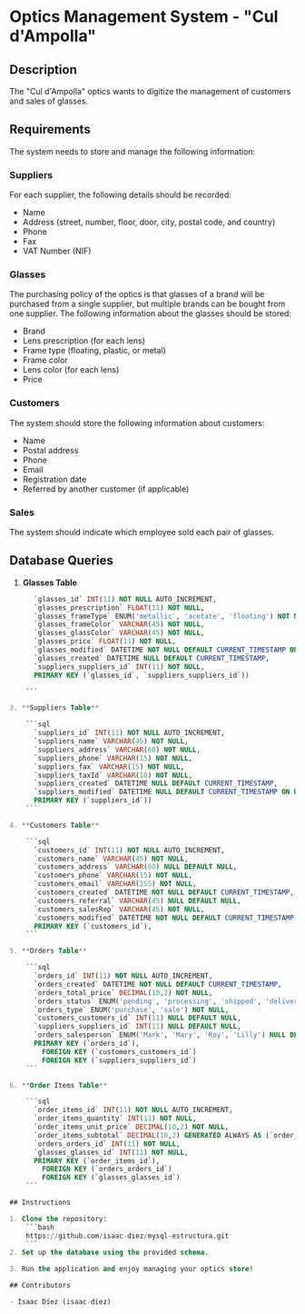 # Optics Management System - "Cul d'Ampolla"

## Description

The "Cul d'Ampolla" optics wants to digitize the management of customers and sales of glasses.

## Requirements

The system needs to store and manage the following information:

### Suppliers
For each supplier, the following details should be recorded:
- Name
- Address (street, number, floor, door, city, postal code, and country)
- Phone
- Fax
- VAT Number (NIF)

### Glasses
The purchasing policy of the optics is that glasses of a brand will be purchased from a single supplier, but multiple brands can be bought from one supplier. The following information about the glasses should be stored:
- Brand
- Lens prescription (for each lens)
- Frame type (floating, plastic, or metal)
- Frame color
- Lens color (for each lens)
- Price

### Customers
The system should store the following information about customers:
- Name
- Postal address
- Phone
- Email
- Registration date
- Referred by another customer (if applicable)

### Sales
The system should indicate which employee sold each pair of glasses.

## Database Queries

1. **Glasses Table**
```sql
      `glasses_id` INT(11) NOT NULL AUTO_INCREMENT,
      `glasses_prescription` FLOAT(11) NOT NULL,
      `glasses_frameType` ENUM('metallic', 'acetate', 'floating') NOT NULL,
      `glasses_frameColor` VARCHAR(45) NOT NULL,
      `glasses_glassColor` VARCHAR(45) NOT NULL,
      `glasses_price` FLOAT(11) NOT NULL,
      `glasses_modified` DATETIME NOT NULL DEFAULT CURRENT_TIMESTAMP ON UPDATE CURRENT_TIMESTAMP,
      `glasses_created` DATETIME NULL DEFAULT CURRENT_TIMESTAMP,
      `suppliers_suppliers_id` INT(11) NOT NULL,
      PRIMARY KEY (`glasses_id`, `suppliers_suppliers_id`))

    ```

3. **Suppliers Table**

    ```sql
      `suppliers_id` INT(11) NOT NULL AUTO_INCREMENT,
      `suppliers_name` VARCHAR(45) NOT NULL,
      `suppliers_address` VARCHAR(60) NOT NULL,
      `suppliers_phone` VARCHAR(15) NOT NULL,
      `suppliers_fax` VARCHAR(15) NOT NULL,
      `suppliers_taxId` VARCHAR(10) NOT NULL,
      `suppliers_created` DATETIME NULL DEFAULT CURRENT_TIMESTAMP,
      `suppliers_modified` DATETIME NULL DEFAULT CURRENT_TIMESTAMP ON UPDATE CURRENT_TIMESTAMP,
      PRIMARY KEY (`suppliers_id`))
    ```

4. **Customers Table**

    ```sql
      `customers_id` INT(11) NOT NULL AUTO_INCREMENT,
      `customers_name` VARCHAR(45) NOT NULL,
      `customers_address` VARCHAR(60) NULL DEFAULT NULL,
      `customers_phone` VARCHAR(15) NOT NULL,
      `customers_email` VARCHAR(255) NOT NULL,
      `customers_created` DATETIME NOT NULL DEFAULT CURRENT_TIMESTAMP,
      `customers_referral` VARCHAR(45) NULL DEFAULT NULL,
      `customers_salesRep` VARCHAR(45) NOT NULL,
      `customers_modified` DATETIME NOT NULL DEFAULT CURRENT_TIMESTAMP ON UPDATE CURRENT_TIMESTAMP,
      PRIMARY KEY (`customers_id`),
    ```

5. **Orders Table**

    ```sql
      `orders_id` INT(11) NOT NULL AUTO_INCREMENT,
      `orders_created` DATETIME NOT NULL DEFAULT CURRENT_TIMESTAMP,
      `orders_total_price` DECIMAL(10,2) NOT NULL,
      `orders_status` ENUM('pending', 'processing', 'shipped', 'delivered', 'cancelled') NOT NULL,
      `orders_type` ENUM('purchase', 'sale') NOT NULL,
      `customers_customers_id` INT(11) NULL DEFAULT NULL,
      `suppliers_suppliers_id` INT(11) NULL DEFAULT NULL,
      `orders_salesperson` ENUM('Mark', 'Mary', 'Roy', 'Lilly') NULL DEFAULT NULL,
      PRIMARY KEY (`orders_id`),
        FOREIGN KEY (`customers_customers_id`)
        FOREIGN KEY (`suppliers_suppliers_id`)
    ```

6. **Order Items Table**

    ```sql
      `order_items_id` INT(11) NOT NULL AUTO_INCREMENT,
      `order_items_quantity` INT(11) NOT NULL,
      `order_items_unit_price` DECIMAL(10,2) NOT NULL,
      `order_items_subtotal` DECIMAL(10,2) GENERATED ALWAYS AS (`order_items_quantity` * `order_items_unit_price`) STORED,
      `orders_orders_id` INT(11) NOT NULL,
      `glasses_glasses_id` INT(11) NOT NULL,
      PRIMARY KEY (`order_items_id`),
        FOREIGN KEY (`orders_orders_id`)
        FOREIGN KEY (`glasses_glasses_id`)
    ```

## Instructions

1. Clone the repository:
    ```bash
    https://github.com/isaac-diez/mysql-estructura.git
    ```
2. Set up the database using the provided schema.

3. Run the application and enjoy managing your optics store!

## Contributors

- Isaac Díez (isaac-diez)
